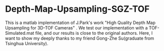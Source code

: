 # Depth-Map-Upsampling-SGZ-TOF
This is a matlab implementation of J.Park's work "High Quality Depth Map Upsampling for 3D-TOF Cameras" .  We test our implementation with a TOF-Simulated.mat file, and our results is close to the original authors. Here, I want to show my deeply thanks to my friend Gong-Zhe Su(graduate from Tsinghua University).
